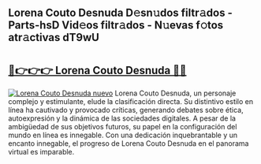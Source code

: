## Lorena Couto Desnuda D𝚎sn𝚞dos filtr𝚊dos - Parts-hsD Vid𝚎os filtr𝚊dos - N𝚞evas f𝚘tos atr𝚊ctivas dT9wU

# <h2><a href="http://mb9vfk.tromn.icu/?c=Lorena+Couto+Desnuda">🔗👉👉👉 Lorena Couto Desnuda 🔗🔗</a></h2>

[![Lorena Couto Desnuda nuevo](https://i.imgur.com/pEAQMta.gif)](http://mb9vfk.tromn.icu/?c=Lorena+Couto+Desnuda)
Lorena Couto Desnuda, un personaje complejo y estimulante, elude la clasificación directa. Su distintivo estilo en línea ha cautivado y provocado críticas, generando debates sobre ética, autoexpresión y la dinámica de las sociedades digitales. A pesar de la ambigüedad de sus objetivos futuros, su papel en la configuración del mundo en línea es innegable. Con una dedicación inquebrantable y un encanto innegable, el progreso de Lorena Couto Desnuda en el panorama virtual es imparable.
